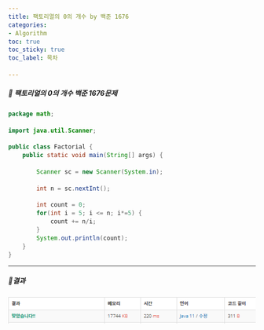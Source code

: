 ```yaml
---
title: 팩토리얼의 0의 개수 by 백준 1676
categories:
- Algorithm
toc: true
toc_sticky: true
toc_label: 목차

---
```




 

##### 🔗 팩토리얼의 0의 개수  백준 1676문제 

```java
package math;

import java.util.Scanner;

public class Factorial {
    public static void main(String[] args) {

        Scanner sc = new Scanner(System.in);

        int n = sc.nextInt();

        int count = 0;
        for(int i = 5; i <= n; i*=5) {
            count += n/i;
        }
        System.out.println(count);
    }
}

```



<hr>


##### 💎결과 

![image-20220130215748022](../../assets/images/2022-01-30-factorial/image-20220130215748022.png)
